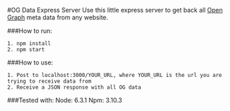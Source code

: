 #OG Data Express Server
Use this little express server to get back all [Open Graph](http://ogp.me/) meta data from any website.

###How to run:
  ```
  1. npm install
  2. npm start
  ```

###How to use:
  ```
  1. Post to localhost:3000/YOUR_URL, where YOUR_URL is the url you are trying to receive data from
  2. Receive a JSON response with all OG data
  ```

###Tested with:
  Node: 6.3.1
  Npm: 3.10.3
